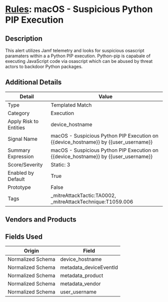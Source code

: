 # [Rules](README.md): macOS - Suspicious Python PIP Execution

## Description
This alert utilizes Jamf telemetry and looks for suspicious osascript paramaters within a a Python PIP execution. Python-pip is capabale of executing JavaScript code via osascript which can be abused by threat actors to backdoor Python packages.

## Additional Details
|Detail|Value|
|----|----|
|Type|Templated Match|
|Category|Execution|
|Apply Risk to Entities|device_hostname|
|Signal Name|macOS - Suspicious Python PIP Execution on {{device_hostname}} by {{user_username}}|
|Summary Expression|macOS - Suspicious Python PIP Execution on {{device_hostname}} by {{user_username}}|
|Score/Severity|Static: 3|
|Enabled by Default|True|
|Prototype|False|
|Tags|_mitreAttackTactic:TA0002, _mitreAttackTechnique:T1059.006|
## Vendors and Products


## Fields Used

|Origin|Field|
|----|----|
|Normalized Schema|device_hostname|
|Normalized Schema|metadata_deviceEventId|
|Normalized Schema|metadata_product|
|Normalized Schema|metadata_vendor|
|Normalized Schema|user_username|


